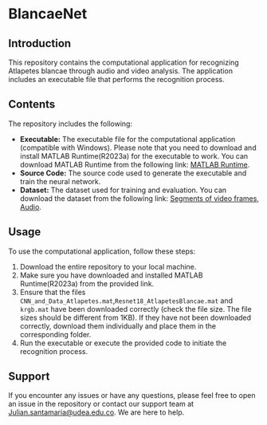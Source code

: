 # BlancaeNet

## Introduction

This repository contains the computational application for recognizing Atlapetes blancae through audio and video analysis. The application includes an executable file that performs the recognition process.

## Contents

The repository includes the following:

- **Executable:** The executable file for the computational application (compatible with Windows). Please note that you need to download and install MATLAB Runtime(R2023a) for the executable to work. You can download MATLAB Runtime from the following link: [MATLAB Runtime](https://www.mathworks.com/products/compiler/mcr/index.html).
- **Source Code:** The source code used to generate the executable and train the neural network.
- **Dataset:** The dataset used for training and evaluation. You can download the dataset from the following link: [Segments of video frames](https://udeaeduco-my.sharepoint.com/:f:/r/personal/julian_santamaria_udea_edu_co/Documents/BlancaeNet_Interfaz_Matlab/Base%20de%20datos/Frames%20Videos%20segmentados?csf=1&web=1&e=c2ynab), [Audio](http://i2d.humboldt.org.co/ceiba/resource.do?r=bancosonidos).

## Usage

To use the computational application, follow these steps:

1. Download the entire repository to your local machine.
2. Make sure you have downloaded and installed MATLAB Runtime(R2023a) from the provided link.
3. Ensure that the files `CNN_and_Data_Atlapetes.mat`,`Resnet18_AtlapetesBlancae.mat` and `krgb.mat` have been downloaded correctly (check the file size. The file sizes should be different from 1KB). If they have not been downloaded correctly, download them individually and place them in the corresponding folder.
4. Run the executable or execute the provided code to initiate the recognition process.

## Support

If you encounter any issues or have any questions, please feel free to open an issue in the repository or contact our support team at Julian.santamaria@udea.edu.co. We are here to help.
